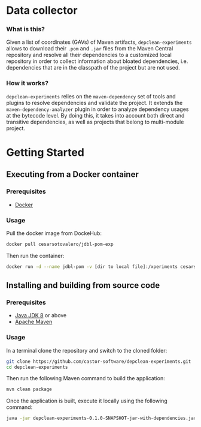 # Data collector

### What is this?

Given a list of coordinates (GAVs) of Maven artifacts, `depclean-experiments` allows to download their `.pom` and  `.jar` files from the Maven Central repository and resolve all their dependencies to a customized local repository in order to collect information about bloated dependencies, i.e. dependencies that are in the classpath of the project but are not used.

### How it works?

`depclean-experiments` relies on the `maven-dependency` set of tools and plugins to resolve dependencies and validate the project. It extends the `maven-dependency-analyzer` plugin in order to analyze dependency usages at the bytecode level. By doing this, it takes into account both direct and transitive dependencies, as well as projects that belong to multi-module project. 

# Getting Started

## Executing from a Docker container

### Prerequisites

- [Docker](https://www.docker.com/)

### Usage

Pull the docker image from DockeHub:

```bash
docker pull cesarsotovalero/jdbl-pom-exp
```
Then run the container:

```bash
docker run -d --name jdbl-pom -v [dir to local file]:/xperiments cesarsotovalero/jdbl-pom-exp
```

## Installing and building from source code

### Prerequisites

- [Java JDK 8](https://openjdk.java.net) or above
- [Apache Maven](https://maven.apache.org)

### Usage

In a terminal clone the repository and switch to the cloned folder:

```bash
git clone https://github.com/castor-software/depclean-experiments.git
cd depclean-experiments
```

Then run the following Maven command to build the application:

```bash
mvn clean package
```
Once the application is built, execute it locally using the following command:

```bash
java -jar depclean-experiments-0.1.0-SNAPSHOT-jar-with-dependencies.jar -help
```





